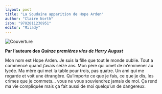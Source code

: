 ```yaml
---
layout: post
title: "La Soudaine apparition de Hope Arden"
author: "Claire North"
isbn: "9782811230951"
editor: "Milady"
---
```

![Couverture](/img/9782811230951.jpg)<p><strong>Par l’auteure des <em>Quinze premières vies de Harry August</em></strong></p>
<p>Mon nom est Hope Arden. Je suis la fille que tout le monde oublie. Tout a commencé quand j’avais seize ans. Mon père qui omet de m’emmener au lycée. Ma mère qui met la table pour trois, pas quatre. Un ami qui me regarde et voit une étrangère. Qu’importe ce que je fais, ce que je dis, les crimes que je commets... vous ne vous souviendrez jamais de moi. Ça rend ma vie compliquée mais ça fait aussi de moi quelqu’un de dangereux.</p>